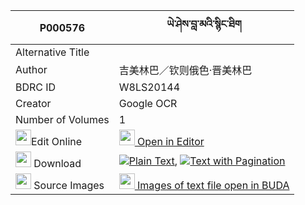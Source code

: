 |P000576|ཡེ་ཤེས་བླ་མའི་སྙིང་ཐིག 
| --- | --- 
|Alternative Title |
|Author| 吉美林巴／钦则俄色·晋美林巴
|BDRC ID | W8LS20144
|Creator | Google OCR
|Number of Volumes| 1
|<img width="25" src="https://img.icons8.com/color/25/000000/edit-property.png">Edit Online| [<img width="25" src="https://avatars.githubusercontent.com/u/45091458?s=200&v=4"> Open in Editor](http://editor.openpecha.org/P000576)
|<img width="25" src="https://img.icons8.com/fluent/48/000000/download-2.png"/>  Download | [![](https://img.icons8.com/color/20/000000/txt.png)Plain Text](https://github.com/Openpecha/P000576/releases/download/v1/yeshe_lama_i_nyingtik_plain_P000576.zip), [![](https://img.icons8.com/color/20/000000/txt.png)Text with Pagination](https://github.com/Openpecha/P000576/releases/download/v1/yeshe_lama_i_nyingtik_pages_P000576.zip)
|<img width="25" src="https://img.icons8.com/plasticine/100/000000/pictures-folder.png"/>  Source Images | [<img width="25" src="https://library.bdrc.io/icons/BUDA-small.svg"> Images of text file open in BUDA](https://library.bdrc.io/show/bdr:W8LS20144)